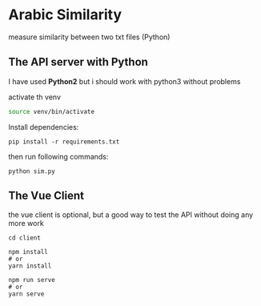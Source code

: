 # Arabic Similarity
measure similarity between two txt files (Python)

## The API server with Python

I have used **Python2** but i should work with python3 without problems

activate th venv

```bash
source venv/bin/activate
```

Install dependencies:

```
pip install -r requirements.txt
```
then run following commands:

```
python sim.py
```

## The Vue Client

the vue client is optional, but a good way to test the API without doing any more work

```
cd client

```

```
npm install 
# or
yarn install
```

```
npm run serve
# or
yarn serve
```